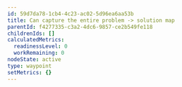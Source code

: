 ```yaml
---
id: 59d7da78-1cb4-4c23-ac02-5d96ea6aa53b
title: Can capture the entire problem -> solution map
parentId: f4277335-c3a2-4dc6-9857-ce2b549fe118
childrenIds: []
calculatedMetrics:
  readinessLevel: 0
  workRemaining: 0
nodeState: active
type: waypoint
setMetrics: {}
---
```

